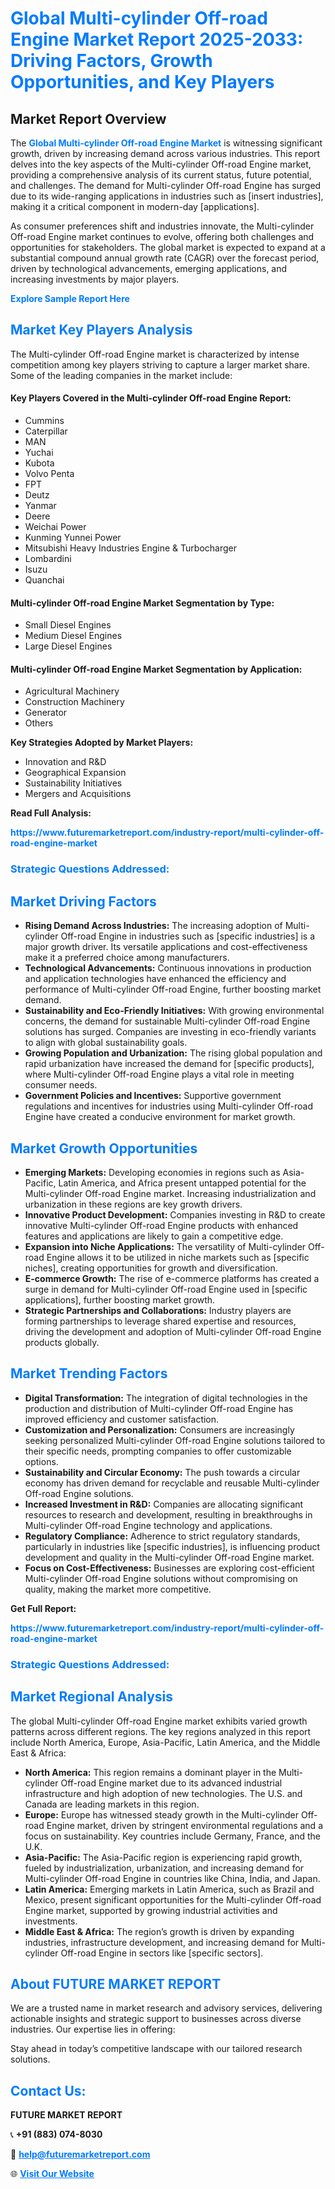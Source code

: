 <h1 style="color: #007BFF;">Global Multi-cylinder Off-road Engine Market Report 2025-2033: Driving Factors, Growth Opportunities, and Key Players</h1>

<section id="overview">
<h2>Market Report Overview</h2>
<p>The <a href="https://www.futuremarketreport.com/industry-report/multi-cylinder-off-road-engine-market" style="color: #007BFF; text-decoration: none;"><strong>Global Multi-cylinder Off-road Engine Market</strong></a> is witnessing significant growth, driven by increasing demand across various industries. This report delves into the key aspects of the Multi-cylinder Off-road Engine market, providing a comprehensive analysis of its current status, future potential, and challenges. The demand for Multi-cylinder Off-road Engine has surged due to its wide-ranging applications in industries such as [insert industries], making it a critical component in modern-day [applications].</p>
<p>As consumer preferences shift and industries innovate, the Multi-cylinder Off-road Engine market continues to evolve, offering both challenges and opportunities for stakeholders. The global market is expected to expand at a substantial compound annual growth rate (CAGR) over the forecast period, driven by technological advancements, emerging applications, and increasing investments by major players.</p>
</section>

<section id="overview">
<p><a href="https://www.futuremarketreport.com/request-sample/reportId=40737" style="color: #007BFF; text-decoration: none;"><strong>Explore Sample Report Here</strong></a></p>
</section>

<section id="key-players">
<h2 style="color: #007BFF;">Market Key Players Analysis</h2>
<p>The Multi-cylinder Off-road Engine market is characterized by intense competition among key players striving to capture a larger market share. Some of the leading companies in the market include:</p>
<h4>Key Players Covered in the Multi-cylinder Off-road Engine Report:</h4>
<ul><li>Cummins</li><li>Caterpillar</li><li>MAN</li><li>Yuchai</li><li>Kubota</li><li>Volvo Penta</li><li>FPT</li><li>Deutz</li><li>Yanmar</li><li>Deere</li><li>Weichai Power</li><li>Kunming Yunnei Power</li><li>Mitsubishi Heavy Industries Engine &amp; Turbocharger</li><li>Lombardini</li><li>Isuzu</li><li>Quanchai</li></ul>
<h4>Multi-cylinder Off-road Engine Market Segmentation by Type:</h4>
<ul><li>Small Diesel Engines</li><li>Medium Diesel Engines</li><li>Large Diesel Engines</li></ul>

<h4>Multi-cylinder Off-road Engine Market Segmentation by Application:</h4>
<ul><li>Agricultural Machinery</li><li>Construction Machinery</li><li>Generator</li><li>Others</li></ul>
<p><strong>Key Strategies Adopted by Market Players:</strong></p>
<ul>
<li>Innovation and R&D</li>
<li>Geographical Expansion</li>
<li>Sustainability Initiatives</li>
<li>Mergers and Acquisitions</li>
</ul>
</section>

<section>
<p><strong>Read Full Analysis: </strong></p><a href="https://www.futuremarketreport.com/industry-report/multi-cylinder-off-road-engine-market" style="color: #007BFF; text-decoration: none;"><strong>https://www.futuremarketreport.com/industry-report/multi-cylinder-off-road-engine-market</strong></a>
<h3 style="color: #007BFF;">Strategic Questions Addressed:</h3>
</section>

<section id="driving-factors">
<h2 style="color: #007BFF;">Market Driving Factors</h2>
<ul>
<li><strong>Rising Demand Across Industries:</strong> The increasing adoption of Multi-cylinder Off-road Engine in industries such as [specific industries] is a major growth driver. Its versatile applications and cost-effectiveness make it a preferred choice among manufacturers.</li>
<li><strong>Technological Advancements:</strong> Continuous innovations in production and application technologies have enhanced the efficiency and performance of Multi-cylinder Off-road Engine, further boosting market demand.</li>
<li><strong>Sustainability and Eco-Friendly Initiatives:</strong> With growing environmental concerns, the demand for sustainable Multi-cylinder Off-road Engine solutions has surged. Companies are investing in eco-friendly variants to align with global sustainability goals.</li>
<li><strong>Growing Population and Urbanization:</strong> The rising global population and rapid urbanization have increased the demand for [specific products], where Multi-cylinder Off-road Engine plays a vital role in meeting consumer needs.</li>
<li><strong>Government Policies and Incentives:</strong> Supportive government regulations and incentives for industries using Multi-cylinder Off-road Engine have created a conducive environment for market growth.</li>
</ul>
</section>

<section id="growth-opportunities">
<h2 style="color: #007BFF;">Market Growth Opportunities</h2>
<ul>
<li><strong>Emerging Markets:</strong> Developing economies in regions such as Asia-Pacific, Latin America, and Africa present untapped potential for the Multi-cylinder Off-road Engine market. Increasing industrialization and urbanization in these regions are key growth drivers.</li>
<li><strong>Innovative Product Development:</strong> Companies investing in R&D to create innovative Multi-cylinder Off-road Engine products with enhanced features and applications are likely to gain a competitive edge.</li>
<li><strong>Expansion into Niche Applications:</strong> The versatility of Multi-cylinder Off-road Engine allows it to be utilized in niche markets such as [specific niches], creating opportunities for growth and diversification.</li>
<li><strong>E-commerce Growth:</strong> The rise of e-commerce platforms has created a surge in demand for Multi-cylinder Off-road Engine used in [specific applications], further boosting market growth.</li>
<li><strong>Strategic Partnerships and Collaborations:</strong> Industry players are forming partnerships to leverage shared expertise and resources, driving the development and adoption of Multi-cylinder Off-road Engine products globally.</li>
</ul>
</section>

<section id="trending-factors">
<h2 style="color: #007BFF;">Market Trending Factors</h2>
<ul>
<li><strong>Digital Transformation:</strong> The integration of digital technologies in the production and distribution of Multi-cylinder Off-road Engine has improved efficiency and customer satisfaction.</li>
<li><strong>Customization and Personalization:</strong> Consumers are increasingly seeking personalized Multi-cylinder Off-road Engine solutions tailored to their specific needs, prompting companies to offer customizable options.</li>
<li><strong>Sustainability and Circular Economy:</strong> The push towards a circular economy has driven demand for recyclable and reusable Multi-cylinder Off-road Engine solutions.</li>
<li><strong>Increased Investment in R&D:</strong> Companies are allocating significant resources to research and development, resulting in breakthroughs in Multi-cylinder Off-road Engine technology and applications.</li>
<li><strong>Regulatory Compliance:</strong> Adherence to strict regulatory standards, particularly in industries like [specific industries], is influencing product development and quality in the Multi-cylinder Off-road Engine market.</li>
<li><strong>Focus on Cost-Effectiveness:</strong> Businesses are exploring cost-efficient Multi-cylinder Off-road Engine solutions without compromising on quality, making the market more competitive.</li>
</ul>
</section>

<section>
<p><strong>Get Full Report: </strong></p><a href="https://www.futuremarketreport.com/industry-report/multi-cylinder-off-road-engine-market" style="color: #007BFF; text-decoration: none;"><strong>https://www.futuremarketreport.com/industry-report/multi-cylinder-off-road-engine-market</strong></a>
<h3 style="color: #007BFF;">Strategic Questions Addressed:</h3>
</section>


<section id="regional-analysis">
<h2 style="color: #007BFF;">Market Regional Analysis</h2>
<p>The global Multi-cylinder Off-road Engine market exhibits varied growth patterns across different regions. The key regions analyzed in this report include North America, Europe, Asia-Pacific, Latin America, and the Middle East & Africa:</p>
<ul>
<li><strong>North America:</strong> This region remains a dominant player in the Multi-cylinder Off-road Engine market due to its advanced industrial infrastructure and high adoption of new technologies. The U.S. and Canada are leading markets in this region.</li>
<li><strong>Europe:</strong> Europe has witnessed steady growth in the Multi-cylinder Off-road Engine market, driven by stringent environmental regulations and a focus on sustainability. Key countries include Germany, France, and the U.K.</li>
<li><strong>Asia-Pacific:</strong> The Asia-Pacific region is experiencing rapid growth, fueled by industrialization, urbanization, and increasing demand for Multi-cylinder Off-road Engine in countries like China, India, and Japan.</li>
<li><strong>Latin America:</strong> Emerging markets in Latin America, such as Brazil and Mexico, present significant opportunities for the Multi-cylinder Off-road Engine market, supported by growing industrial activities and investments.</li>
<li><strong>Middle East & Africa:</strong> The region’s growth is driven by expanding industries, infrastructure development, and increasing demand for Multi-cylinder Off-road Engine in sectors like [specific sectors].</li>
</ul>
</section>

<footer>
<h2 style="color: #007BFF;">About FUTURE MARKET REPORT</h2>
<p>We are a trusted name in market research and advisory services, delivering actionable insights and strategic support to businesses across diverse industries. Our expertise lies in offering:</p>

<p>Stay ahead in today’s competitive landscape with our tailored research solutions.</p>

<h2 style="color: #007BFF;">Contact Us:</h2>
<p><strong>FUTURE MARKET REPORT</strong></p>
<p>📞 <strong>+91 (883) 074-8030</strong></p>
<p>📧 <strong><a href="mailto:help@futuremarketreport.com" style="color: #007BFF;">help@futuremarketreport.com</a></strong></p>
<p>🌐 <strong><a href="https://www.futuremarketreport.com/" style="color: #007BFF;">Visit Our Website</a></strong></p>
</footer>
